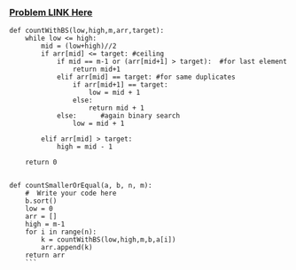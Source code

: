 ### [Problem LINK Here](https://www.codingninjas.com/codestudio/guided-paths/data-structures-algorithms/content/118820/offering/1381881)

```
def countWithBS(low,high,m,arr,target):
    while low <= high:
        mid = (low+high)//2
        if arr[mid] <= target: #ceiling
            if mid == m-1 or (arr[mid+1] > target):  #for last element
                return mid+1
            elif arr[mid] == target: #for same duplicates
                if arr[mid+1] == target:
                    low = mid + 1
                else:
                    return mid + 1
            else:      #again binary search
                low = mid + 1
                
        elif arr[mid] > target:
            high = mid - 1

    return 0


def countSmallerOrEqual(a, b, n, m):
    #  Write your code here
    b.sort()
    low = 0
    arr = []
    high = m-1
    for i in range(n):
        k = countWithBS(low,high,m,b,a[i])
        arr.append(k)
    return arr
    ```
